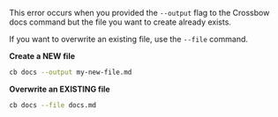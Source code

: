This error occurs when you provided the `--output` flag to the Crossbow docs command but the 
file you want to create already exists.

If you want to overwrite an existing file, use the `--file` command.

**Create a NEW file**

```bash
cb docs --output my-new-file.md 
```

**Overwrite an EXISTING file**

```bash
cb docs --file docs.md 
```